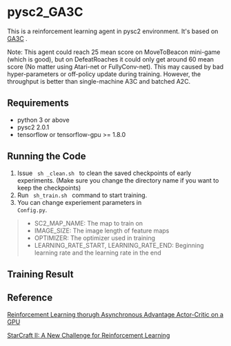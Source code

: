 # pysc2_GA3C
This is a reinforcement learning agent in pysc2 environment. It's based on [GA3C](https://github.com/NVlabs/GA3C)
.

Note: This agent could reach 25 mean score on MoveToBeacon mini-game (which is good), but on DefeatRoaches it could only get around 60 mean score (No matter using Atari-net or FullyConv-net). This may caused by bad hyper-parameters or off-policy update during training. However, the throughput is better than single-machine A3C and batched A2C.

## Requirements
- python 3 or above
- pysc2 2.0.1
- tensorflow or tensorflow-gpu >= 1.8.0

## Running the Code
1. Issue <code> sh _clean.sh </code> to clean the saved checkpoints of early experiments. (Make sure you change the directory name if you want to keep the checkpoints)
2. Run <code> sh_train.sh </code> command to start training.
3. You can change experiement parameters in <code> Config.py</code>.
>- SC2_MAP_NAME: The map to train on
>- IMAGE_SIZE: The image length of feature maps
>- OPTIMIZER: The optimizer used in training
>- LEARNING_RATE_START, LEARNING_RATE_END: Beginning learning rate and the learning rate in the end


## Training Result

## Reference
[Reinforcement Learning thorugh Asynchronous Advantage Actor-Critic on a GPU](https://openreview.net/forum?id=r1VGvBcxl)

[StarCraft II: A New Challenge for Reinforcement Learning](https://deepmind.com/documents/110/sc2le.pdf)